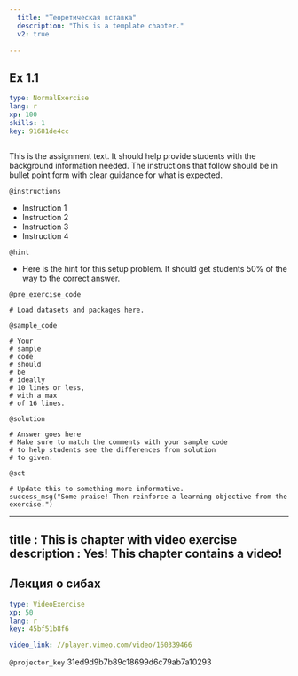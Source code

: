 ```yaml
---
  title: "Теоретическая вставка"
  description: "This is a template chapter."
  v2: true

---
```

## Ex 1.1

```yaml
type: NormalExercise
lang: r
xp: 100
skills: 1
key: 91681de4cc



```

This is the assignment text. It should help provide students with the background information needed.
The instructions that follow should be in bullet point form with clear guidance for what is expected.

`@instructions`
- Instruction 1
- Instruction 2
- Instruction 3
- Instruction 4

`@hint`
- Here is the hint for this setup problem. It should get students 50% of the way to the correct answer.

`@pre_exercise_code`
```{r}
# Load datasets and packages here.
```
`@sample_code`
```{r}
# Your
# sample
# code
# should
# be
# ideally
# 10 lines or less,
# with a max
# of 16 lines.
```
`@solution`
```{r}
# Answer goes here
# Make sure to match the comments with your sample code
# to help students see the differences from solution
# to given.
```
`@sct`
```{r}
# Update this to something more informative.
success_msg("Some praise! Then reinforce a learning objective from the exercise.")
```





---
title       : This is chapter with video exercise
description : Yes! This chapter contains a video!
---

## Лекция о сибах

```yaml
type: VideoExercise
xp: 50
lang: r
key: 45bf51b8f6

video_link: //player.vimeo.com/video/160339466

```

`@projector_key`
31ed9d9b7b89c18699d6c79ab7a10293